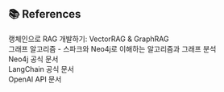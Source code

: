 ## 📚 References
랭체인으로 RAG 개발하기: VectorRAG & GraphRAG<br />
그래프 알고리즘 - 스파크와 Neo4j로 이해하는 알고리즘과 그래프 분석<br />
Neo4j 공식 문서<br />
LangChain 공식 문서<br />
OpenAI API 문서<br />

